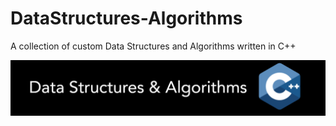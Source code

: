 # DataStructures-Algorithms
A collection of custom Data Structures and Algorithms written in C++


![](Documentation/Images/Image01.PNG)
